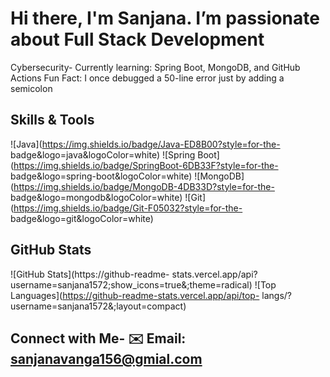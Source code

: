 # Hi there, I'm Sanjana. I’m passionate about Full Stack Development
Cybersecurity- Currently learning: Spring Boot, MongoDB, and GitHub Actions
 Fun Fact: I once debugged a 50-line error just by adding a semicolon
## Skills &amp; Tools
![Java](https://img.shields.io/badge/Java-ED8B00?style=for-the-
badge&amp;logo=java&amp;logoColor=white)
![Spring Boot](https://img.shields.io/badge/SpringBoot-6DB33F?style=for-the-
badge&amp;logo=spring-boot&amp;logoColor=white)
![MongoDB](https://img.shields.io/badge/MongoDB-4DB33D?style=for-the-
badge&amp;logo=mongodb&amp;logoColor=white)
![Git](https://img.shields.io/badge/Git-F05032?style=for-the-
badge&amp;logo=git&amp;logoColor=white)
## GitHub Stats
![GitHub Stats](https://github-readme-
stats.vercel.app/api?username=sanjana1572;show_icons=true&;theme=radical)
![Top Languages](https://github-readme-stats.vercel.app/api/top-
langs/?username=sanjana1572&;layout=compact)
## Connect with Me- ✉️ Email: sanjanavanga156@gmial.com 
